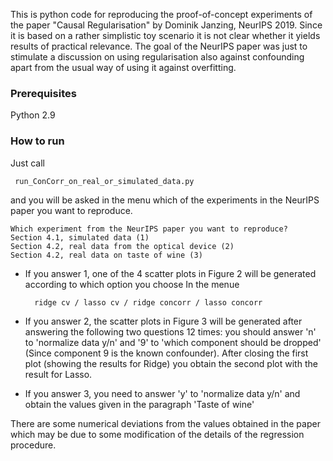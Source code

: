This is python code for reproducing the proof-of-concept experiments of the paper
"Causal Regularisation" by Dominik Janzing, NeurIPS 2019. 
Since it is based on a rather simplistic toy scenario it is not clear whether it yields results of practical relevance. The goal of the NeurIPS paper was just to stimulate a discussion on using regularisation also against confounding apart from the usual way of using it against overfitting. 

 
### Prerequisites
Python 2.9


### How to run
Just call 

     run_ConCorr_on_real_or_simulated_data.py 
     
and you will be asked in the menu which of the experiments in the NeurIPS paper you want to reproduce.

    Which experiment from the NeurIPS paper you want to reproduce?
    Section 4.1, simulated data (1)
    Section 4.2, real data from the optical device (2)
    Section 4.2, real data on taste of wine (3)

- If you answer 1, one of the 4 scatter plots in Figure 2 will be generated according to which option you choose 
In the menue 
    
        ridge cv / lasso cv / ridge concorr / lasso concorr

- If you answer 2, the scatter plots in Figure 3 will be generated after answering the following two questions 12 times:
  you should answer 'n' to 'normalize data y/n' and '9' to 'which component should be dropped'
  (Since component 9 is the known confounder).
  After closing the first plot (showing the results for Ridge) you obtain the second plot with the result for Lasso.  
   
- If you answer 3, you need to answer 'y' to 'normalize data y/n' and obtain the values given in the paragraph 'Taste of wine'

There are some numerical deviations from the values obtained in the paper which may be due to some modification of the details of the regression procedure.  
 





